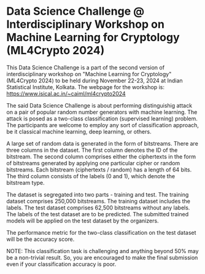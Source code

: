 # Data Science Challenge @ Interdisciplinary Workshop on Machine Learning for Cryptology (ML4Crypto 2024)

This Data Science Challenge is a part of the second version of interdisciplinary workshop on "Machine Learning for Cryptology" (ML4Crypto 2024) to be held during November 22-23, 2024 at Indian Statistical Institute, Kolkata. The webpage for the workshop is: https://www.isical.ac.in/~caiml/ml4crypto2024

The said Data Science Challenge is about performing distinguishig attack on a pair of popular random number generators with machine learning. The attack is posed as a two-class classification (supervised learning) problem. The participants are welcome to employ any sort of classification approach, be it classical machine learning, deep learning, or others.

A large set of random data is generated in the form of bitstreams. There are three columns in the dataset. The first column denotes the ID of the bitstream. The second column comprises either the ciphertexts in the form of bitstreams generated by applying one particular cipher or random bitstreams. Each bitstream (ciphertexts / random) has a length of 64 bits. The third column consists of the labels (0 and 1), which denote the bitstream type.

The dataset is segregated into two parts - training and test. The training dataset comprises 250,000 bitstreams. The training dataset includes the labels. The test dataset comprises 62,500 bitstreams without any labels. The labels of the test dataset are to be predicted. The submitted trained models will be applied on the test dataset by the organizers.

The performance metric for the two-class classification on the test dataset will be the accuracy score.

NOTE: This classification task is challenging and anything beyond 50% may be a non-trivial result. So, you are encouraged to make the final submission even if your classification accuracy is poor.
